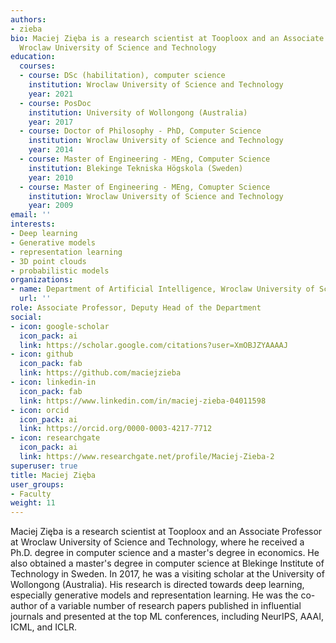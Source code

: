 ```yaml
---
authors:
- zieba
bio: Maciej Zięba is a research scientist at Tooploox and an Associate Professor at
  Wroclaw University of Science and Technology
education:
  courses:
  - course: DSc (habilitation), computer science
    institution: Wroclaw University of Science and Technology
    year: 2021
  - course: PosDoc
    institution: University of Wollongong (Australia)
    year: 2017
  - course: Doctor of Philosophy - PhD, Computer Science
    institution: Wroclaw University of Science and Technology
    year: 2014
  - course: Master of Engineering - MEng, Computer Science
    institution: Blekinge Tekniska Högskola (Sweden)
    year: 2010
  - course: Master of Engineering - MEng, Comupter Science
    institution: Wroclaw University of Science and Technology
    year: 2009
email: ''
interests:
- Deep learning
- Generative models
- representation learning
- 3D point clouds
- probabilistic models
organizations:
- name: Department of Artificial Intelligence, Wroclaw University of Science and Technology
  url: ''
role: Associate Professor, Deputy Head of the Department
social:
- icon: google-scholar
  icon_pack: ai
  link: https://scholar.google.com/citations?user=XmOBJZYAAAAJ
- icon: github
  icon_pack: fab
  link: https://github.com/maciejzieba
- icon: linkedin-in
  icon_pack: fab
  link: https://www.linkedin.com/in/maciej-zieba-04011598
- icon: orcid
  icon_pack: ai
  link: https://orcid.org/0000-0003-4217-7712
- icon: researchgate
  icon_pack: ai
  link: https://www.researchgate.net/profile/Maciej-Zieba-2
superuser: true
title: Maciej Zięba
user_groups:
- Faculty
weight: 11
---
```

Maciej Zięba is a research scientist at Tooploox and an Associate Professor at Wroclaw University of Science and Technology, where he received a Ph.D. degree in computer science and a master's degree in economics. He also obtained a master's degree in computer science at Blekinge Institute of Technology in Sweden. In 2017, he was a visiting scholar at the University of Wollongong (Australia). His research is directed towards deep learning, especially generative models and representation learning. He was the co-author of a variable number of research papers published in influential journals and presented at the top ML conferences, including NeurIPS, AAAI, ICML, and ICLR.
